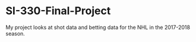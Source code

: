 # SI-330-Final-Project
My project looks at shot data and betting data for the NHL in the 2017-2018 season.
